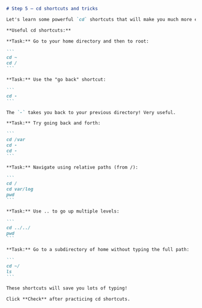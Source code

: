 ````markdown
# Step 5 — cd shortcuts and tricks

Let's learn some powerful `cd` shortcuts that will make you much more efficient!

**Useful cd shortcuts:**

**Task:** Go to your home directory and then to root:

```
cd ~
cd /
```

**Task:** Use the "go back" shortcut:

```
cd -
```

The `-` takes you back to your previous directory! Very useful.

**Task:** Try going back and forth:

```
cd /var
cd -
cd -
```

**Task:** Navigate using relative paths (from /):

```
cd /
cd var/log
pwd
```

**Task:** Use .. to go up multiple levels:

```
cd ../../
pwd
```

**Task:** Go to a subdirectory of home without typing the full path:

```
cd ~/
ls
```

These shortcuts will save you lots of typing!

Click **Check** after practicing cd shortcuts.
````